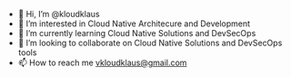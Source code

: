- 👋 Hi, I’m @kloudklaus
- 👀 I’m interested in Cloud Native Architecure and Development
- 🌱 I’m currently learning Cloud Native Solutions and DevSecOps
- 💞️ I’m looking to collaborate on Cloud Native Solutions and DevSecOps tools
- 📫 How to reach me vkloudklaus@gmail.com

<!---
kloudklaus/kloudklaus is a ✨ special ✨ repository because its `README.md` (this file) appears on your GitHub profile.
You can click the Preview link to take a look at your changes.
--->
